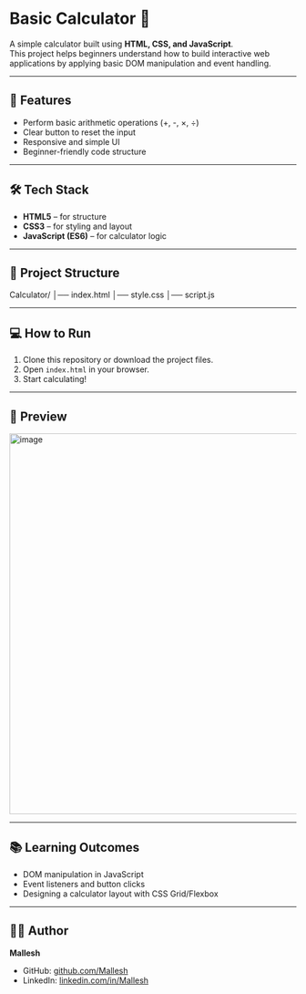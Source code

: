 # Basic Calculator 🧮

A simple calculator built using **HTML, CSS, and JavaScript**.  
This project helps beginners understand how to build interactive web applications by applying basic DOM manipulation and event handling.

---

## 🚀 Features
- Perform basic arithmetic operations (+, -, ×, ÷)
- Clear button to reset the input
- Responsive and simple UI
- Beginner-friendly code structure

---

## 🛠️ Tech Stack
- **HTML5** – for structure  
- **CSS3** – for styling and layout  
- **JavaScript (ES6)** – for calculator logic  

---

## 📂 Project Structure
Calculator/
│── index.html
│── style.css
│── script.js

---

## 💻 How to Run
1. Clone this repository or download the project files.
2. Open `index.html` in your browser.
3. Start calculating!

---

## 📸 Preview
<img width="1266" height="668" alt="image" src="https://github.com/user-attachments/assets/3cb01714-cf0c-42e0-9c47-5cc239eb3cfd" />


---

## 📚 Learning Outcomes
- DOM manipulation in JavaScript  
- Event listeners and button clicks  
- Designing a calculator layout with CSS Grid/Flexbox  

---

## 🧑‍💻 Author
**Mallesh**  
- GitHub: [github.com/Mallesh](https://github.com/Mallesh-1124)  
- LinkedIn: [linkedin.com/in/Mallesh](www.linkedin.com/in/mallesh-kolipaka-55397a256)
